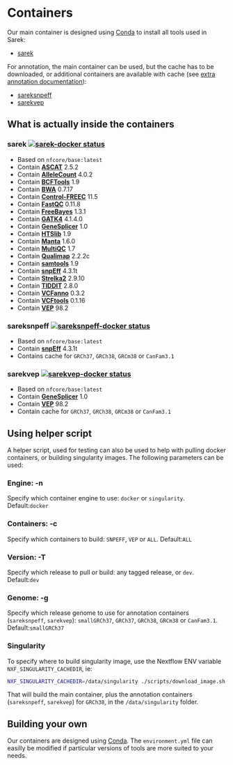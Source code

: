 # Containers

Our main container is designed using [Conda](https://conda.io/) to install all tools used in Sarek:

- [sarek](#sarek-)

For annotation, the main container can be used, but the cache has to be downloaded, or additional containers are available with cache (see [extra annotation documentation](annotation.md)):

- [sareksnpeff](#sareksnpeff-)
- [sarekvep](#sarekvep-)

## What is actually inside the containers

### sarek [![sarek-docker status](https://img.shields.io/docker/automated/nfcore/sarek.svg)](https://hub.docker.com/r/nfcore/sarek)

- Based on `nfcore/base:latest`
- Contain **[ASCAT](https://github.com/Crick-CancerGenomics/ascat)** 2.5.2
- Contain **[AlleleCount](https://github.com/cancerit/alleleCount)** 4.0.2
- Contain **[BCFTools](https://github.com/samtools/bcftools)** 1.9
- Contain **[BWA](https://github.com/lh3/bwa)** 0.7.17
- Contain **[Control-FREEC](https://github.com/BoevaLab/FREEC)** 11.5
- Contain **[FastQC](http://www.bioinformatics.babraham.ac.uk/projects/fastqc/)** 0.11.8
- Contain **[FreeBayes](https://github.com/ekg/freebayes)** 1.3.1
- Contain **[GATK4](https://github.com/broadinstitute/gatk)** 4.1.4.0
- Contain **[GeneSplicer](https://ccb.jhu.edu/software/genesplicer/)** 1.0
- Contain **[HTSlib](https://github.com/samtools/htslib)** 1.9
- Contain **[Manta](https://github.com/Illumina/manta)** 1.6.0
- Contain **[MultiQC](https://github.com/ewels/MultiQC/)** 1.7
- Contain **[Qualimap](http://qualimap.bioinfo.cipf.es)** 2.2.2c
- Contain **[samtools](https://github.com/samtools/samtools)** 1.9
- Contain **[snpEff](http://snpeff.sourceforge.net/)** 4.3.1t
- Contain **[Strelka2](https://github.com/Illumina/strelka)** 2.9.10
- Contain **[TIDDIT](https://github.com/SciLifeLab/TIDDIT)** 2.8.0
- Contain **[VCFanno](https://github.com/brentp/vcfanno)** 0.3.2
- Contain **[VCFtools](https://vcftools.github.io/index.html)** 0.1.16
- Contain **[VEP](https://github.com/Ensembl/ensembl-vep)** 98.2

### sareksnpeff [![sareksnpeff-docker status](https://img.shields.io/docker/automated/nfcore/sareksnpeff.svg)](https://hub.docker.com/r/nfcore/sareksnpeff)

- Based on `nfcore/base:latest`
- Contain **[snpEff](http://snpeff.sourceforge.net/)** 4.3.1t
- Contains cache for `GRCh37`, `GRCh38`, `GRCm38` or `CanFam3.1`

### sarekvep [![sarekvep-docker status](https://img.shields.io/docker/automated/nfcore/sarekvep.svg)](https://hub.docker.com/r/nfcore/sarekvep)

- Based on `nfcore/base:latest`
- Contain **[GeneSplicer](https://ccb.jhu.edu/software/genesplicer/)** 1.0
- Contain **[VEP](https://github.com/Ensembl/ensembl-vep)** 98.2
- Contain cache for `GRCh37`, `GRCh38`, `GRCm38` or `CanFam3.1`

## Using helper script

A helper script, used for testing can also be used to help with pulling docker containers, or building singularity images.
The following parameters can be used:

### Engine: -n

Specify which container engine to use: `docker` or `singularity`.
Default:`docker`

### Containers: -c

Specify which containers to build: `SNPEFF`, `VEP` or `ALL`.
Default:`ALL`

### Version: -T

Specify which release to pull or build: any tagged release, or `dev`.
Default:`dev`

### Genome: -g

Specify which release genome to use for annotation containers (`sareksnpeff`, `sarekvep`): `smallGRCh37`, `GRCh37`, `GRCh38`, `GRCm38` or `CanFam3.1`.
Default:`smallGRCh37`

### Singularity

To specify where to build singularity image, use the Nextflow ENV variable `NXF_SINGULARITY_CACHEDIR`, ie:

```bash
NXF_SINGULARITY_CACHEDIR=/data/singularity ./scripts/download_image.sh -n singularity -t ALL -T dev -g GRCh38
```

That will build the main container, plus the annotation containers (`sareksnpeff`, `sarekvep`) for `GRCh38`, in the `/data/singularity` folder.

## Building your own

Our containers are designed using [Conda](https://conda.io/).
The `environment.yml` file can easilly be modified if particular versions of tools are more suited to your needs.
